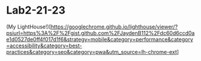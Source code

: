# Lab2-21-23
(My LightHouse!)[https://googlechrome.github.io/lighthouse/viewer/?psiurl=https%3A%2F%2Fgist.github.com%2FJaydenB112%2Fdc60d6ccd0ae1d0527de0ff4f017d1f6&strategy=mobile&category=performance&category=accessibility&category=best-practices&category=seo&category=pwa&utm_source=lh-chrome-ext]
